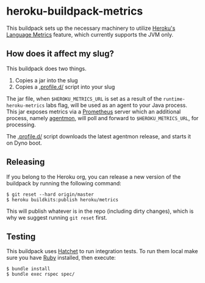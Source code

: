 # heroku-buildpack-metrics

This buildpack sets up the necessary machinery to
utilize
[Heroku's Language Metrics](https://devcenter.heroku.com/articles/language-runtime-metrics) feature,
which currently supports the JVM only.

## How does it affect my slug?

This buildpack does two things.

1. Copies a jar into the slug
2. Copies a [.profile.d/](https://devcenter.heroku.com/articles/dynos#the-profile-file) script into your slug

The jar file, when `$HEROKU_METRICS_URL` is set as a result of the
`runtime-heroku-metrics` labs flag, will be used as an agent to your
Java process. This jar exposes metrics via
a [Prometheus](https://prometheus.io/) server which an additional
process, namely [agentmon](https://github.com/heroku/agentmon), will
poll and forward to `$HEROKU_METRICS_URL`, for processing.

The [.profile.d/](https://devcenter.heroku.com/articles/dynos#the-profile-file) script downloads the latest agentmon release, and
starts it on Dyno boot.

## Releasing

If you belong to the Heroku org, you can release a new version of the buildpack
by running the following command:

```
$ git reset --hard origin/master
$ heroku buildkits:publish heroku/metrics
```

This will publish whatever is in the repo (including dirty changes), which is why
we suggest running `git reset` first.

## Testing

This buildpack uses [Hatchet](https://github.com/heroku/hatchet) to run integration tests. To run them local
make sure you have [Ruby](https://www.ruby-lang.org/) installed, then execute:

```sh-session
$ bundle install
$ bundle exec rspec spec/
```
